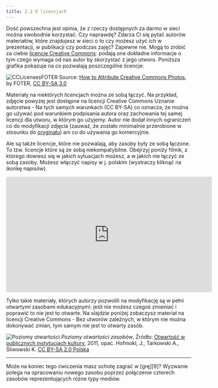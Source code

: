 ```yaml
---
title: 2.2 O licencjach
---
```


Dość powszechna jest opinia, że z rzeczy dostępnych za darmo w sieci można swobodnie korzystać. Czy naprawdę? Zdarza Ci się pytać autorów materiałów, które znajdujesz w sieci o to czy możesz użyć ich w prezentacji, w publikacji czy podczas zajęć? Zapewne nie. Mogą to zrobić za ciebie [licencje Creative Commons][1]: podają one dokładne informacje o tym czego wymaga od nas autor by skorzystać z jego utworu. Poniższa grafika pokazuje na co pozwalają poszczególne licencje:

![CCLicensesFOTER][2]
Source: [How to Attribute Creative Commons Photos][3], by FOTER, [CC BY-SA 3.0][4]

Materiały na niektórych licencjach można ze sobą łączyć. Na przykład, zdjęcie powyżej jest dostępne na licencji Creative Commons Uznanie autorstwa - Na tych samych warunkach (CC BY-SA) co oznacza, że można go używać pod warunkiem podpisania autora oraz zachowania tej samej licencji dla utworu, w którym go użyjemy. Autor nie dodał innych ograniczeń co do modyfikacji zdjęcia (zauważ, że zostało minimalnie przerobione w stosunku do [oryginału][5]) ani co do używania go komercyjnie.


Ale są także licencje, które nie pozwalają, aby zasoby były ze sobą łączone. To tzw. licencje które są ze sobą niekompatybilne. Obejrzyj poniży filmik, z którego dowiesz się w jakich sytuacjach możesz, a w jakich nie łączyć ze sobą zasoby. Możesz włączyć napisy w j. polskim (wystraczy kliknąć na ikonkę napisów). 

<iframe width="560" height="315" src="https://www.youtube.com/embed/1-EeY87oWPg" frameborder="0" allowfullscreen></iframe>

Tylko takie materiały, których autorzy pozwolili na modyfikację są w pełni otwartymi zasobami edukacyjnymi: jeśli nie możesz czegoś zmieniać i poprawić to nie jest to otwarte. Na slajdzie poniżej zobaczysz materiał na licencji Creative Commons - Bez utworów zależnych, w którym nie można dokonywać zmian, tym samym nie jest to otwarty zasób.

![Poziomy otwartości][6] *Poziomy otwartości zasobów*, Źródło: [Otwartość w publicznych instytucjach kultury][7], 2011, opac. Hofmokl, J., Tarkowski A., Śliwowski K. [CC BY-SA 2.0 Polska][8]

 


----------


Może na koniec tego ćwiczenia masz ochotę zagrać w [grę][9]? Wyzwanie polega na opracowaniu nowego zasobu poprzez połączenie czterech zasobów reprezentujących różne typy mediów.


  [1]: https://creativecommons.pl/poznaj-licencje-creative-commons/
  [2]: http://s4.postimg.org/u7003fenx/Licenses.png
  [3]: http://foter.com/blog/how-to-attribute-creative-commons-photos/
  [4]: https://creativecommons.org/licenses/by-sa/3.0/
  [5]: http://foter.com/blog/how-to-attribute-creative-commons-photos/
  [6]: http://koed.org.pl/wp-content/uploads/2011/11/piramida.png
  [7]: http://creativecommons.pl/wp-content/uploads/2012/01/CC-publikacja.pdf 
  [8]: http://creativecommons.org/licenses/by-sa/3.0/pl/ 
   
